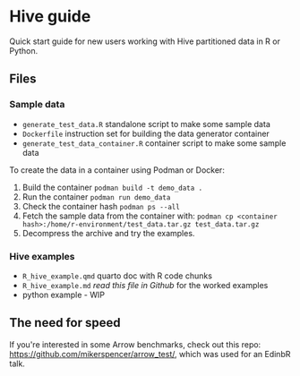 # Hive guide

Quick start guide for new users working with Hive partitioned data in R or Python.


## Files

### Sample data

* `generate_test_data.R` standalone script to make some sample data
* `Dockerfile` instruction set for building the data generator container
* `generate_test_data_container.R` container script to make some sample data

To create the data in a container using Podman or Docker:

1. Build the container `podman build -t demo_data .`
1. Run the container `podman run demo_data`
1. Check the container hash `podman ps --all`
1. Fetch the sample data from the container with: `podman cp <container hash>:/home/r-environment/test_data.tar.gz test_data.tar.gz`
1. Decompress the archive and try the examples.


### Hive examples

* `R_hive_example.qmd` quarto doc with R code chunks
* `R_hive_example.md` *read this file in Github* for the worked examples
* python example - WIP


## The need for speed

If you're interested in some Arrow benchmarks, check out this repo: https://github.com/mikerspencer/arrow_test/, which was used for an EdinbR talk.
